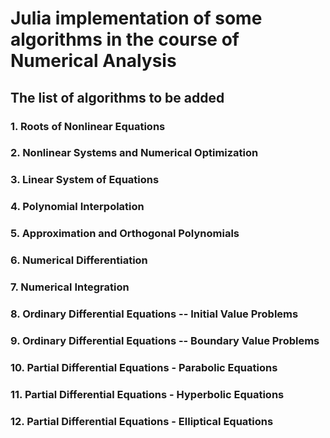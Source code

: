 # Julia implementation of some algorithms in the course of Numerical Analysis

## The list of algorithms to be added


### 1. Roots of Nonlinear Equations


### 2. Nonlinear Systems and Numerical Optimization


### 3. Linear System of Equations


### 4. Polynomial Interpolation


### 5. Approximation and Orthogonal Polynomials   


### 6. Numerical Differentiation


### 7. Numerical Integration


### 8. Ordinary Differential Equations -- Initial Value Problems


### 9. Ordinary Differential Equations -- Boundary Value Problems


### 10. Partial Differential Equations - Parabolic Equations


### 11. Partial Differential Equations - Hyperbolic Equations


### 12. Partial Differential Equations - Elliptical Equations
